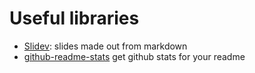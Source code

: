 # Useful libraries



- [Slidev](https://sli.dev/): slides made out from markdown
- [github-readme-stats](https://github.com/anuraghazra/github-readme-stats) get github stats for your readme
